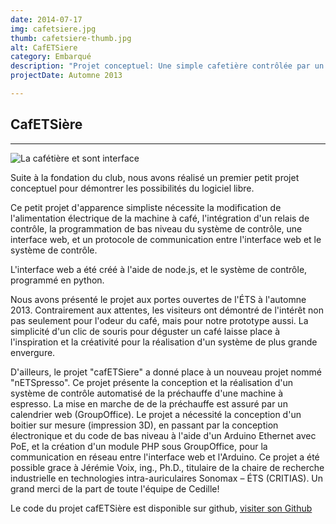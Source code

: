 ```yaml
---
date: 2014-07-17
img: cafetsiere.jpg
thumb: cafetsiere-thumb.jpg
alt: CafETSiere
category: Embarqué
description: "Projet conceptuel: Une simple cafetière contrôlée par un serveur web installé sur un Raspberry-Pi"
projectDate: Automne 2013

---
```


## CafETSière

---

![La cafétière et sont interface]({{site.baseurl}}/img/portfolio/cafetsiere.jpg)

Suite à la fondation du club, nous avons réalisé un premier petit projet conceptuel pour démontrer les possibilités du logiciel libre.

Ce petit projet d'apparence simpliste nécessite la modification de l'alimentation électrique de la machine à café, l'intégration d'un relais de contrôle, la programmation de bas niveau du système de contrôle, une interface web, et un protocole de communication entre l'interface web et le système de contrôle.

L'interface web a été créé à l'aide de node.js, et le système de contrôle, programmé en python. 

Nous avons présenté le projet aux portes ouvertes de l'ÉTS à l'automne 2013. Contrairement aux attentes, les visiteurs ont démontré de l'intérêt non pas seulement pour l'odeur du café, mais pour notre prototype aussi. La simplicité d'un clic de souris pour déguster un café laisse place à l'inspiration et la créativité pour la réalisation d'un système de plus grande envergure.

D'ailleurs, le projet "cafETSiere" a donné place à un nouveau projet nommé "nETSpresso". Ce projet présente la conception et la réalisation d'un système de contrôle automatisé de la préchauffe d'une machine à espresso. La mise en marche de de la préchauffe est assuré par un calendrier web (GroupOffice). Le projet a nécessité la conception d'un boitier sur mesure (impression 3D), en passant par la conception électronique et du code de bas niveau à l'aide d'un Arduino Ethernet avec PoE, et la création d'un module PHP sous GroupOffice, pour la communication en réseau entre l'interface web et l'Arduino. Ce projet a été possible grace à Jérémie Voix, ing., Ph.D., titulaire de la chaire de recherche industrielle en technologies intra-auriculaires Sonomax – ÉTS (CRITIAS). Un grand merci de la part de toute l'équipe de Cedille!

Le code du projet cafETSière est disponible sur github, [visiter son Github <i class="fa fa-github"></i>](https://github.com/ClubCedille/cafetsiere)
